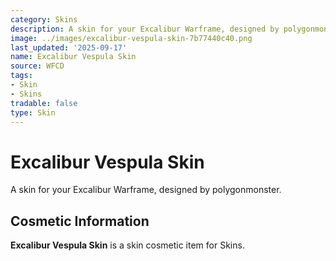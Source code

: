 ```yaml
---
category: Skins
description: A skin for your Excalibur Warframe, designed by polygonmonster.
image: ../images/excalibur-vespula-skin-7b77440c40.png
last_updated: '2025-09-17'
name: Excalibur Vespula Skin
source: WFCD
tags:
- Skin
- Skins
tradable: false
type: Skin
---
```


# Excalibur Vespula Skin

A skin for your Excalibur Warframe, designed by polygonmonster.

## Cosmetic Information

**Excalibur Vespula Skin** is a skin cosmetic item for Skins.

